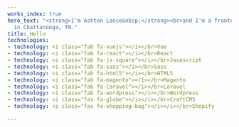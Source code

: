 ```yaml
---
works_index: true
hero_text: "<strong>I'm Ashton Lance&nbsp;</strong><br>and I'm a frontend developer
  in Chattanooga, TN."
title: Hello
technologies:
- technology: <i class="fab fa-vuejs"></i></br>Vue
- technology: <i class="fab fa-react"></i></br>React
- technology: <i class="fab fa-js-square"></i></br>Javascript
- technology: <i class="fab fa-sass"></i></br>Sass
- technology: <i class="fab fa-html5"></i></br>HTML5
- technology: <i class="fab fa-magento"></i></br>Magento
- technology: <i class="fab fa-laravel"></i></br>Laravel
- technology: <i class="fab fa-wordpress"></i></br>Wordpress
- technology: <i class="fas fa-globe"></i></i></br>CraftCMS
- technology: <i class="fas fa-shopping-bag"></i></i></br>Shopify

---
```

<Hero :text="$page.frontmatter.hero_text" />
<WorksList />
